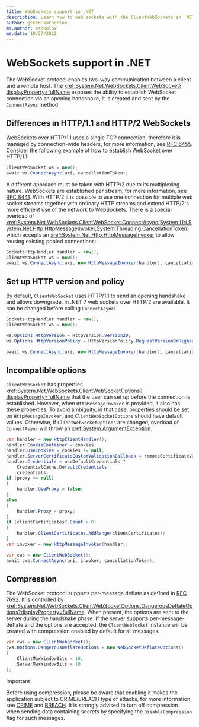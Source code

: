 ```yaml
---
title: WebSockets support in .NET
description: Learn how to web sockets with the ClientWebSockets in .NET.
author: greenEkatherine
ms.author: esokolov
ms.date: 10/27/2022
---
```


# WebSockets support in .NET

The WebSocket protocol enables two-way communication between a client and a remote host. The <xref:System.Net.WebSockets.ClientWebSocket?displayProperty=fullName> exposes the ability to establish WebSocket connection via an opening handshake, it is created and sent by the `ConnectAsync` method.

## Differences in HTTP/1.1 and HTTP/2 WebSockets

WebSockets over HTTP/1.1 uses a single TCP connection, therefore it is managed by connection-wide headers, for more information, see [RFC 6455](https://www.rfc-editor.org/rfc/rfc6455). Consider the following example of how to establish WebSocket over HTTP/1.1:

```c#
ClientWebSocket ws = new();
await ws.ConnectAsync(uri, cancellationToken);
```

A different approach must be taken with HTTP/2 due to its multiplexing nature. WebSockets are established per stream, for more information, see [RFC 8441](https://www.rfc-editor.org/rfc/rfc8441). With HTTP/2 it is possible to use one connection for multiple web socket streams together with ordinary HTTP streams and extend HTTP/2's more efficient use of the network to WebSockets. There is a special overload of <xref:System.Net.WebSockets.ClientWebSocket.ConnectAsync(System.Uri,System.Net.Http.HttpMessageInvoker,System.Threading.CancellationToken)> which accepts an <xref:System.Net.Http.HttpMessageInvoker> to allow reusing existing pooled connections:

```c#
SocketsHttpHandler handler = new();
ClientWebSocket ws = new();
await ws.ConnectAsync(uri, new HttpMessageInvoker(handler), cancellationToken);
```

## Set up HTTP version and policy

By default, `ClientWebSocket` uses HTTP/1.1 to send an opening handshake and allows downgrade. In .NET 7 web sockets over HTTP/2 are available. It can be changed before calling `ConnectAsync`:

```c#
SocketsHttpHandler handler = new();
ClientWebSocket ws = new();

ws.Options.HttpVersion = HttpVersion.Version20;
ws.Options.HttpVersionPolicy = HttpVersionPolicy.RequestVersionOrHigher;

await ws.ConnectAsync(uri, new HttpMessageInvoker(handler), cancellationToken);
```

## Incompatible options

`ClientWebSocket` has properties <xref:System.Net.WebSockets.ClientWebSocketOptions?displayProperty=fullName> that the user can set up before the connection is established. However, when `HttpMessageInvoker` is provided, it also has these properties. To avoid ambiguity, in that case, properties should be set on `HttpMessageInvoker`, and `ClientWebSocketOptions` should have default values. Otherwise, if `ClientWebSocketOptions` are changed, overload of `ConnectAsync` will throw an <xref:System.ArgumentException>.

```c#
var handler = new HttpClientHandler();
handler.CookieContainer = cookies;
handler.UseCookies = cookies != null;
handler.ServerCertificateCustomValidationCallback = remoteCertificateValidationCallback;
handler.Credentials = useDefaultCredentials ?
    CredentialCache.DefaultCredentials :
    credentials;
if (proxy == null)
{
    handler.UseProxy = false;
}
else
{
    handler.Proxy = proxy;
}
if (clientCertificates?.Count > 0)
{
    handler.ClientCertificates.AddRange(clientCertificates);
}
var invoker = new HttpMessageInvoker(handler);

var cws = new ClientWebSocket();
await cws.ConnectAsync(uri, invoker, cancellationToken);
```

## Compression

The WebSocket protocol supports per-message deflate as defined in [RFC 7692](https://tools.ietf.org/html/rfc7692#section-7). It is controlled by <xref:System.Net.WebSockets.ClientWebSocketOptions.DangerousDeflateOptions?displayProperty=fullName>. When present, the options are sent to the server during the handshake phase. If the server supports per-message-deflate and the options are accepted, the `ClientWebSocket` instance will be created with compression enabled by default for all messages.

```c#
var cws = new ClientWebSocket();
cws.Options.DangerousDeflateOptions = new WebSocketDeflateOptions()
{
    ClientMaxWindowBits = 10,
    ServerMaxWindowBits = 10
};
```

> [!IMPORTANT]
> Before using compression, please be aware that enabling it makes the application subject to CRIME/BREACH type of attacks, for more information, see [CRIME](https://en.wikipedia.org/wiki/CRIME) and [BREACH](https://en.wikipedia.org/wiki/BREACH). It is strongly advised to turn off compression when sending data containing secrets by specifying the `DisableCompression` flag for such messages.
